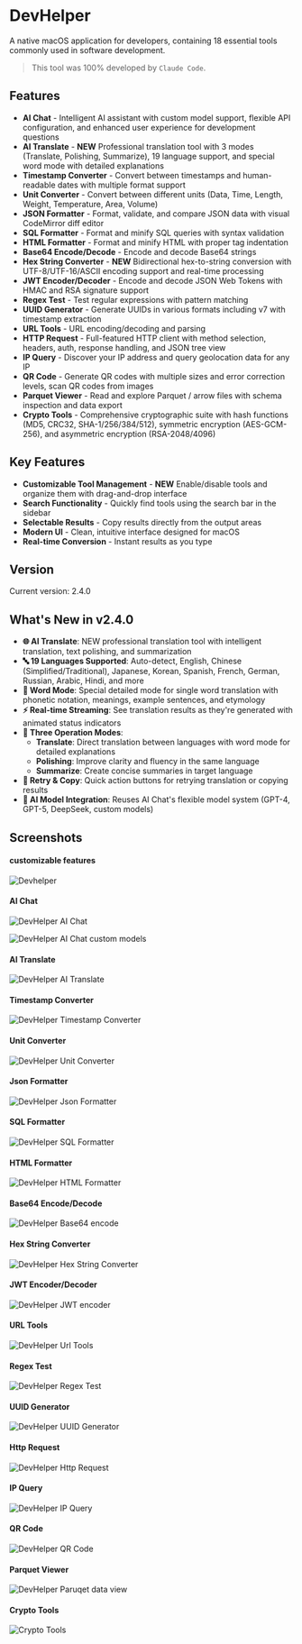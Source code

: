 # DevHelper

A native macOS application for developers, containing 18 essential tools commonly used in software development.

> This tool was 100% developed by `Claude Code`.

## Features

- **AI Chat** - Intelligent AI assistant with custom model support, flexible API configuration, and enhanced user experience for development questions
- **AI Translate** - **NEW** Professional translation tool with 3 modes (Translate, Polishing, Summarize), 19 language support, and special word mode with detailed explanations
- **Timestamp Converter** - Convert between timestamps and human-readable dates with multiple format support
- **Unit Converter** - Convert between different units (Data, Time, Length, Weight, Temperature, Area, Volume)
- **JSON Formatter** - Format, validate, and compare JSON data with visual CodeMirror diff editor
- **SQL Formatter** - Format and minify SQL queries with syntax validation
- **HTML Formatter** - Format and minify HTML with proper tag indentation
- **Base64 Encode/Decode** - Encode and decode Base64 strings
- **Hex String Converter** - **NEW** Bidirectional hex-to-string conversion with UTF-8/UTF-16/ASCII encoding support and real-time processing
- **JWT Encoder/Decoder** - Encode and decode JSON Web Tokens with HMAC and RSA signature support
- **Regex Test** - Test regular expressions with pattern matching
- **UUID Generator** - Generate UUIDs in various formats including v7 with timestamp extraction
- **URL Tools** - URL encoding/decoding and parsing
- **HTTP Request** - Full-featured HTTP client with method selection, headers, auth, response handling, and JSON tree view
- **IP Query** - Discover your IP address and query geolocation data for any IP
- **QR Code** - Generate QR codes with multiple sizes and error correction levels, scan QR codes from images
- **Parquet Viewer** - Read and explore Parquet / arrow files with schema inspection and data export
- **Crypto Tools** - Comprehensive cryptographic suite with hash functions (MD5, CRC32, SHA-1/256/384/512), symmetric encryption (AES-GCM-256), and asymmetric encryption (RSA-2048/4096)

## Key Features

- **Customizable Tool Management** - **NEW** Enable/disable tools and organize them with drag-and-drop interface
- **Search Functionality** - Quickly find tools using the search bar in the sidebar
- **Selectable Results** - Copy results directly from the output areas
- **Modern UI** - Clean, intuitive interface designed for macOS
- **Real-time Conversion** - Instant results as you type

## Version

Current version: 2.4.0

## What's New in v2.4.0

- **🌐 AI Translate**: NEW professional translation tool with intelligent translation, text polishing, and summarization
- **🔤 19 Languages Supported**: Auto-detect, English, Chinese (Simplified/Traditional), Japanese, Korean, Spanish, French, German, Russian, Arabic, Hindi, and more
- **📖 Word Mode**: Special detailed mode for single word translation with phonetic notation, meanings, example sentences, and etymology
- **⚡ Real-time Streaming**: See translation results as they're generated with animated status indicators
- **🎯 Three Operation Modes**:
  - **Translate**: Direct translation between languages with word mode for detailed explanations
  - **Polishing**: Improve clarity and fluency in the same language
  - **Summarize**: Create concise summaries in target language
- **🔄 Retry & Copy**: Quick action buttons for retrying translation or copying results
- **🤖 AI Model Integration**: Reuses AI Chat's flexible model system (GPT-4, GPT-5, DeepSeek, custom models)

## Screenshots

#### customizable features
![Devhelper](./images/screenshots/customize.png)

#### AI Chat
![DevHelper AI Chat](./images/screenshots/aichat.png)

![DevHelper AI Chat custom models](./images/screenshots/aichat-models.png)

#### AI Translate
![DevHelper AI Translate](./images/screenshots/aitranslate.png)

#### Timestamp Converter
![DevHelper Timestamp Converter](./images/screenshots/timestamp.png)

#### Unit Converter
![DevHelper Unit Converter](./images/screenshots/unit.png)

#### Json Formatter
![DevHelper Json Formatter](./images/screenshots/json.png)

#### SQL Formatter
![DevHelper SQL Formatter](./images/screenshots/sql.png)

#### HTML Formatter
![DevHelper HTML Formatter](./images/screenshots/html.png)

#### Base64 Encode/Decode
![DevHelper Base64 encode](./images/screenshots/base64.png)

#### Hex String Converter
![DevHelper Hex String Converter](./images/screenshots/hex.png)

#### JWT Encoder/Decoder
![DevHelper JWT encoder](./images/screenshots/jwt.png)

#### URL Tools
![DevHelper Url Tools](./images/screenshots/url.png)

#### Regex Test
![DevHelper Regex Test](./images/screenshots/regex.png)

#### UUID Generator
![DevHelper UUID Generator](./images/screenshots/uuid.png)

#### Http Request
![DevHelper Http Request](./images/screenshots/http.png)

#### IP Query
![DevHelper IP Query](./images/screenshots/ip.png)

#### QR Code
![DevHelper QR Code](./images/screenshots/qrcode.png)

#### Parquet Viewer
![DevHelper Paruqet data view](./images/screenshots/parquet.png)


#### Crypto Tools
![Crypto Tools](./images/screenshots/crypto.png)
